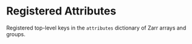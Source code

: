 # Registered Attributes

Registered top-level keys in the `attributes` dictionary of Zarr arrays and groups.
